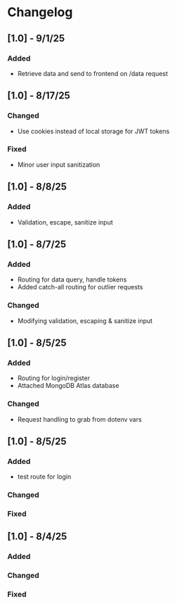 # Changelog

## [1.0] - 9/1/25

### Added
- Retrieve data and send to frontend on /data request

## [1.0] - 8/17/25

### Changed
- Use cookies instead of local storage for JWT tokens

### Fixed
- Minor user input sanitization

## [1.0] - 8/8/25

### Added
- Validation, escape, sanitize input

## [1.0] - 8/7/25

### Added
- Routing for data query, handle tokens
- Added catch-all routing for outlier requests

### Changed
- Modifying validation, escaping & sanitize input

## [1.0] - 8/5/25

### Added
- Routing for login/register
- Attached MongoDB Atlas database

### Changed
- Request handling to grab from dotenv vars

## [1.0] - 8/5/25

### Added
- test route for login

### Changed

### Fixed

## [1.0] - 8/4/25

### Added

### Changed

### Fixed